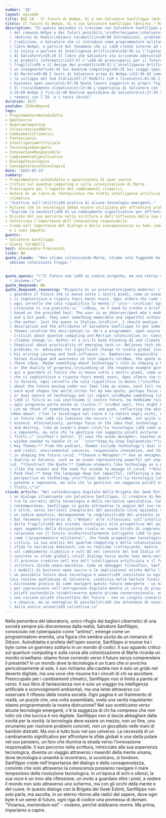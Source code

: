 ```yaml
---
number: '18'
layout: episode
title: BGE 18 - Il futuro di Wohpe, di e con Salvatore Sanfilippo (Antirez / Redis)
titolo: Il futuro di Wohpe, di e con Salvatore Sanfilippo (Antirez / Redis)
description: "In questo episodio ci troviamo con Salvatore Sanfilippo per parlare\
  \ del romanzo Wohpe e dei futuri possibili.\n\nPartecipano:\nSalvatore Sanfilippo\
  \ (Antirez di Redis)\nGianni Carabelli\n\n0:00 Introduzioni, problemi d'audio come\
  \ tradizione, e Salvatore che si introduce come programmatore militante\n6:45 Sul\
  \ libro Wohpe, a partire dal fenomeno che si \xE8 creato intorno ad esso\n12:42\
  \ Si inizia a parlare di Intelligenza Artificiale\n16:56 La \"tipologia umana\"\
  \ di Salvatore\n19:20 Il libro che Salvatore sta scrivendo adesso\n20:33 Una critica\
  \ ai prodotti informatici\n27:57 C'\xE8 da preoccuparsi per il futuro?\n35:22 Sulla\
  \ fragilit\xE0 e il design dei prodotti\n38:52 L'intelligenza Artificiale sostituir\xE0\
  \ un insegnante?\n41:45 Sul Quantum Computing\n45:35 Sui viaggi spaziali e colonizzazione\
  \ di Marte\n49:08 I testi di Salvatore prima di Wohpe.\n52:36 AI come volano per\
  \ lo sviluppo del Sud Italia\n57:17 Modelli LLM e licenze\n1:01:56 I modelli di\
  \ business open source\n1:07:39 Quale lavoro suggerire ai propri figli\n1:09:09\
  \ Il riscaldamento climatico\n1:13:48 L'esperienza di Salvatore con le reti neurali\n\
  1:19:09 Wohpe 2 ?\n1:22:40 Routine quotidiana di Salvatore\n1:27:38 Sullo scrivere\
  \ romanzi con l'IA  e i testi ibridi"
duration: 6573
youtube: 359xsQmyocQ
tags:
- ProgrammatoreAutodidatta
- OpenSource
- QuantumComputing
- ColonizzazioneMarte
- CambiamentiClimatici
- Fantascienza
- IntelligenzaArtificiale
- TecnologieEmergenti
- InnovazioneResponsabile
- CambiamentoSignificativo
- DialogoTecnologico
- ConsapevolezzaTecnologica
date: '2023-05-23'
summary:
- Programmatore autodidatta e appassionato di open source.
- Critico sul quantum computing e sulla colonizzazione di Marte.
- Preoccupato per l'impatto dei cambiamenti climatici.
- Autore di un libro di fantascienza che tratta intelligenza artificiale e cambiamento
  climatico.
- "Scettico sull'utilit\xE0 pratica di alcune tecnologie emergenti."
- Ritiene che la tecnologia debba essere utilizzata per affrontare problemi reali.
- "Esprime la necessit\xE0 di un cambiamento significativo per affrontare sfide globali."
- Discute del suo percorso nella scrittura e dell'influenza della sua esperienza tecnologica.
- Sottolinea l'importanza dell'innovazione responsabile.
- Crede nell'importanza del dialogo e della consapevolezza su temi come la tecnologia
  e i suoi impatti.
guests:
- Salvatore Sanfilippo
- Gianni Carabelli
host: Alessandro Franceschi
links: NA
quote_claude: '"Non stiamo colonizzando Marte, stiamo solo fuggendo dalla Terra che
  abbiamo colonizzato troppo."

  '
quote_openai: "\"Il futuro non \xE8 un codice sorgente, ma una storia che scriviamo\
  \ insieme.\"\n"
quote_deepseek: NA
quote_deepseek_reasoning: "Risposta di un osservatore/poeta moderno: \"Siamo qui a\
  \ guardare il futuro che si muove sotto i nostri piedi, come un oceano oscuro che\
  \ ci inghiottisce e risputa fuori mondi nuovi. Ogni albero che cade rinnova la foresta,\
  \ ogni cervello che cola riqualifica la mente.\" \n\n---\n\nCiao! Spero che questa\
  \ citazione ti sia piaciuta.\n```\nOkay, so I need to create a brief invented quote\
  \ based on the provided text. The user is an observer/poet who's modern, deep, essential,\
  \ and a bit punk. They want something memorable and impactful without inventing\
  \ the author. Just the quote in Italian.\n\nFirst, I should analyze the given podcast\
  \ description and the attributes of Salvatore Sanfilippo to get some keywords or\
  \ themes.\n\nFrom the description:\n- He's a programmer, open source enthusiast.\n\
  - Critical about quantum computing and Martian colonization.\n- Concerned about\
  \ climate change.\n- Author of a sci-fi book blending AI and climate change.\n-\
  \ Skeptical about practicality of emerging tech.\n- Believes tech should solve real\
  \ problems.\n- Advocates for significant change to tackle global issues.\n- Discusses\
  \ his writing journey and tech influence.\n- Emphasizes responsible innovation.\n\
  - Values dialogue and awareness on tech impacts.\n\nNow, the quote needs to encapsulate\
  \ these ideas. Maybe something about technology's role in shaping a better future\
  \ or the duality of progress.\n\nLooking at the response example given: \"Siamo\
  \ qui a guardare il futuro che si muove sotto i nostri piedi, come un oceano oscuro\
  \ che ci inghiottisce e risputa fuori mondi nuovi. Ogni albero che cade rinnova\
  \ la foresta, ogni cervello che cola riqualifica la mente.\"\n\nThis quote talks\
  \ about the future moving under our feet like an ocean, each fall renews nature,\
  \ each mind shapes the world.\n\nSo for my new quote, perhaps focus on the balance\
  \ or dual nature of technology and its impact.\n\nMaybe something like: \"La tecnologia\
  \ \xE8 il fulcro su cui costruiamo il nostro futuro, ma dobbiamo ricordarci che\
  \ ogni progresso porta anche un rischio.\" \n\nBut wait, this might be a bit generic.\
  \ Let me think of something more poetic and punk, reflecting the observer's depth.\n\
  \nHow about: \"Con la tecnologia nel cuore e la natura negli occhi, noi plasmiamo\
  \ un futuro che \xE8 sia luminoso che oscuro.\" \n\nHmm, not quite capturing the\
  \ essence. Alternatively, perhaps focus on the idea that technology can both create\
  \ and destroy, like an ocean's power.\n\n\"La tecnologia \xE8 come un oceano: potente\
  \ e imponente, ma solo chi la gestisce con saggezza pu\xF2 evitarne i pericolosi\
  \ flutti.\" \n\nThat's better. It uses the ocean metaphor, touches on power and\
  \ wisdom needed to handle it.\n```\n\n**Step-by-Step Explanation:**\n\n1. **Identify\
  \ Key Themes:** From the podcast, themes include technology's dual impact (benefits\
  \ and risks), environmental concerns, responsible innovation, and the role of individuals\
  \ in shaping the future.\n\n2. **Choose a Metaphor:** Use an metaphor that conveys\
  \ duality or balance, such as an ocean representing powerful yet unpredictable forces.\n\
  \n3. **Construct the Quote:** Combine elements like technology as a powerful force\
  \ (like the ocean) and the need for wisdom to manage it.\n\n4. **Ensure Poetic and\
  \ Punk Feel:** Keep the language deep but impactful, reflecting a modern, critical\
  \ perspective on technology.\n\n**Final Quote:**\n\"La tecnologia \xE8 come un oceano:\
  \ potente e imponente, ma solo chi la gestisce con saggezza pu\xF2 evitarne i pericolosi\
  \ flutti.\"\n"
claude_article: "Nel caleidoscopio digitale della Brigata dei Geek Estinti, emerge\
  \ un dialogo illuminante con Salvatore Sanfilippo, il creatore di Redis, che naviga\
  \ tra le correnti della tecnologia e della narrativa speculativa. Come un oracolo\
  \ contemporaneo, Sanfilippo ci guida attraverso le pagine del suo romanzo \"Wohpe\"\
  \ e oltre, verso territori inesplorati del possibile.\n\nL'episodio si snoda come\
  \ un codice quantico, decomponendo la complessit\xE0 del presente in moduli comprensibili.\
  \ Dal fenomeno letterario di \"Wohpe\" alle riflessioni sull'intelligenza artificiale,\
  \ dalla fragilit\xE0 dei sistemi tecnologici alle prospettive del quantum computing,\
  \ ogni segmento della discussione rivela un nuovo strato di comprensione della nostra\
  \ relazione con il futuro.\n\nParticolarmente intrigante \xE8 la postura di Sanfilippo\
  \ come \"programmatore militante\", che fonde pragmatismo tecnologico e visione\
  \ critica. La sua analisi del quantum computing e della colonizzazione di Marte\
  \ sfida le narrative dominanti con un realismo rinfrescante, mentre le sue riflessioni\
  \ sul cambiamento climatico e sull'AI nel contesto del Sud Italia offrono prospettive\
  \ concrete su sfide globali.\n\nIl dialogo tocca anche temi meta-narrativi, esplorando\
  \ il processo creativo nell'era dell'intelligenza artificiale e il futuro della\
  \ scrittura ibrida umano-macchina. Come un debugger filosofico, Sanfilippo esamina\
  \ i modelli di business open source e le implicazioni etiche delle licenze AI, delineando\
  \ un possibile futuro dove tecnologia e umanit\xE0 coesistono in equilibrio dinamico.\n\
  \nLa routine quotidiana di Salvatore, condivisa nelle battute finali, serve come\
  \ microcosmo pratico di come navigare questo futuro emergente - un manuale d'uso\
  \ per sopravvivere nell'antropocene digitale mentre si cerca di plasmare un domani\
  \ pi\xF9 sostenibile.\n\nAttraverso questo prisma conversazionale, emergiamo con\
  \ una visione pi\xF9 sfaccettata del futuro - non un singolo scenario distopico\
  \ o utopico, ma un ventaglio di possibilit\xE0 che attendono di essere codificate\
  \ dalla nostra volont\xE0 collettiva.\n"
---
```

Nella penombra del laboratorio, unico rifugio dai bagliori cibernetici di una società sempre più disconnessa dalla realtà, Salvatore Sanfilippo, conosciuto nel cyberspazio come "antirez", emerge come un programmatore-eremita, una figura che sembra uscita da un romanzo di Gibson. Autodidatta e profeta dell'open source, Sanfilippo si muove tra i byte come un guerriero solitario in un mondo di codici.
Il suo sguardo critico sul quantum computing e sulla corsa alla colonizzazione di Marte ricorda un monito orwelliano: stiamo forse correndo verso il futuro senza comprendere il presente? In un mondo dove la tecnologia è un Icaro che si avvicina pericolosamente al sole, il suo richiamo alla cautela non è solo un grido nel deserto digitale, ma una voce che risuona tra i circuiti di chi sa ascoltare.
Preoccupato per i cambiamenti climatici, Sanfilippo non si limita a parole al vento. Il suo libro di fantascienza non è solo un viaggio tra intelligenza artificiale e sconvolgimenti ambientali, ma una lente attraverso cui osservare il riflesso della nostra società. Ogni pagina è un frammento di realtà, un puzzle che, una volta assemblato, svela una verità inquietante: stiamo programmando la nostra distruzione?
Nel suo scetticismo verso alcune tecnologie emergenti, c'è la saggezza di chi ha compreso che non tutto ciò che luccica è oro digitale. Sanfilippo non si lascia abbagliare dalla novità per la novità: la tecnologia deve essere un mezzo, non un fine, uno strumento per risolvere problemi concreti, non un giocattolo nelle mani di bambini distratti.
Ma non è tutto buio nel suo universo. La necessità di un cambiamento significativo per affrontare le sfide globali è una stella polare nel suo pensiero, un faro che illumina la strada verso l'innovazione responsabile. Il suo percorso nella scrittura, intrecciato alla sua esperienza tecnologica, diventa un viaggio attraverso i meandri della mente umana, dove tecnologia e umanità si incontrano, si scontrano, si fondono.
Sanfilippo crede nell'importanza del dialogo e della consapevolezza, convinto che solo attraverso la conoscenza possiamo navigare il mare tempestoso della rivoluzione tecnologica. In un'epoca di echi e silenzi, la sua voce è un inno alla riflessione, un invito a guardare oltre i pixel, a vedere il mondo non solo attraverso uno schermo, ma con gli occhi della mente e del cuore.
In questo dialogo con la Brigata dei Geek Estinti, Sanfilippo non solo parla, ma ascolta, in un eterno ritorno alle radici del sapere, dove ogni byte è un seme di futuro, ogni riga di codice una promessa di domani. "Vivamus, moriendum est" - viviamo, perché dobbiamo morire. Ma prima, impariamo a capire.